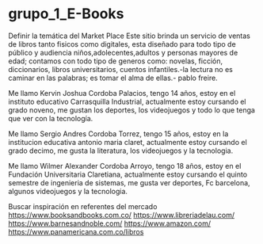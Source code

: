 # grupo_1_E-Books

Definir la temática del Market Place
Este sitio brinda un servicio de ventas de libros tanto fisicos como digitales, esta diseñado para todo tipo de público y audiencia niños,adolecentes,adultos y personas mayores de edad; contamos con todo tipo de generos como: novelas, ficción, diccionarios, libros universitarios, cuentos infantiles.-la lectura no es caminar en las palabras; es tomar el alma de ellas.- pablo freire.

Me llamo Kervin Joshua Cordoba Palacios, tengo 14 años, estoy en el instituto educativo Carrasquilla Industrial, actualmente estoy cursando el grado noveno, me gustan los deportes, los videojuegos y todo lo que tenga que ver con la tecnología.

Me llamo Sergio Andres Cordoba Torrez, tengo 15 años, estoy en la institucion educativa antonio maria claret, actualmente estoy cursando el grado decimo, me gusta la literatura, los videojuegos y la tecnologia.


Me llamo Wilmer Alexander Cordoba Arroyo, tengo 18 años, estoy en el Fundación Universitaria Claretiana, actualmente estoy cursando el quinto semestre de ingenieria de sistemas, me gusta ver deportes, Fc barcelona, algunos videojuegos y la tecnologia.



Buscar inspiración en referentes del mercado
https://www.booksandbooks.com.co/
https://www.libreriadelau.com/
https://www.barnesandnoble.com/
https://www.amazon.com/
https://www.panamericana.com.co/libros


